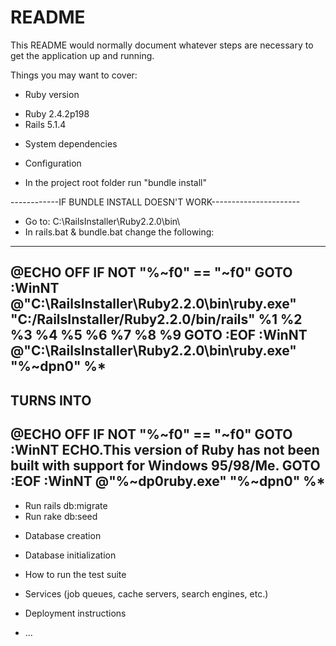 # README

This README would normally document whatever steps are necessary to get the
application up and running.

Things you may want to cover:

* Ruby version
- Ruby 2.4.2p198
- Rails 5.1.4

* System dependencies


* Configuration
- In the project root folder run "bundle install"

------------IF BUNDLE INSTALL DOESN'T WORK----------------------
- Go to: C:\RailsInstaller\Ruby2.2.0\bin\
- In rails.bat & bundle.bat change the following:
----------------------------------------------------------------
@ECHO OFF
IF NOT "%~f0" == "~f0" GOTO :WinNT
@"C:\RailsInstaller\Ruby2.2.0\bin\ruby.exe" "C:/RailsInstaller/Ruby2.2.0/bin/rails" %1 %2 %3 %4 %5 %6 %7 %8 %9
GOTO :EOF
:WinNT
@"C:\RailsInstaller\Ruby2.2.0\bin\ruby.exe" "%~dpn0" %*
-----------------------------------------------------------------
TURNS INTO
-----------------------------------------------------------------
@ECHO OFF
IF NOT "%~f0" == "~f0" GOTO :WinNT
ECHO.This version of Ruby has not been built with support for Windows 95/98/Me.
GOTO :EOF
:WinNT
@"%~dp0ruby.exe" "%~dpn0" %*
-----------------------------------------------------------------

- Run rails db:migrate
- Run rake db:seed


* Database creation


* Database initialization


* How to run the test suite


* Services (job queues, cache servers, search engines, etc.)


* Deployment instructions

* ...

